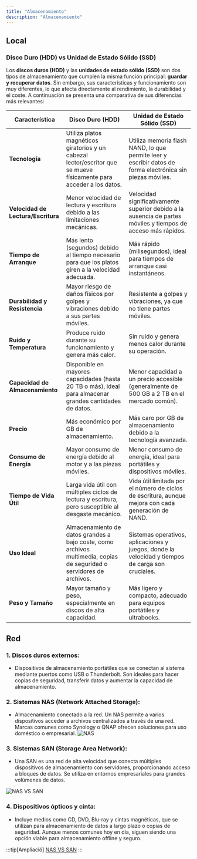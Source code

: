 ```yaml
---
title: "Almacenamiento"
description: "Almacenamiento"
---
```


## Local

### **Disco Duro (HDD) vs Unidad de Estado Sólido (SSD)**

Los **discos duros (HDD)** y las **unidades de estado sólido (SSD)** son dos tipos de almacenamiento que cumplen la misma función principal: **guardar y recuperar datos**. Sin embargo, sus características y funcionamiento son muy diferentes, lo que afecta directamente al rendimiento, la durabilidad y el coste. A continuación se presenta una comparativa de sus diferencias más relevantes:

| **Característica**         | **Disco Duro (HDD)**                                       | **Unidad de Estado Sólido (SSD)**                                  |
|----------------------------|-----------------------------------------------------------|-------------------------------------------------------------------|
| **Tecnología**             | Utiliza platos magnéticos giratorios y un cabezal lector/escritor que se mueve físicamente para acceder a los datos. | Utiliza memoria flash NAND, lo que permite leer y escribir datos de forma electrónica sin piezas móviles. |
| **Velocidad de Lectura/Escritura** | Menor velocidad de lectura y escritura debido a las limitaciones mecánicas. | Velocidad significativamente superior debido a la ausencia de partes móviles y tiempos de acceso más rápidos. |
| **Tiempo de Arranque**     | Más lento (segundos) debido al tiempo necesario para que los platos giren a la velocidad adecuada. | Más rápido (milisegundos), ideal para tiempos de arranque casi instantáneos. |
| **Durabilidad y Resistencia** | Mayor riesgo de daños físicos por golpes y vibraciones debido a sus partes móviles. | Resistente a golpes y vibraciones, ya que no tiene partes móviles. |
| **Ruido y Temperatura**    | Produce ruido durante su funcionamiento y genera más calor. | Sin ruido y genera menos calor durante su operación. |
| **Capacidad de Almacenamiento** | Disponible en mayores capacidades (hasta 20 TB o más), ideal para almacenar grandes cantidades de datos. | Menor capacidad a un precio accesible (generalmente de 500 GB a 2 TB en el mercado común). |
| **Precio**                 | Más económico por GB de almacenamiento. | Más caro por GB de almacenamiento debido a la tecnología avanzada. |
| **Consumo de Energía**     | Mayor consumo de energía debido al motor y a las piezas móviles. | Menor consumo de energía, ideal para portátiles y dispositivos móviles. |
| **Tiempo de Vida Útil**    | Larga vida útil con múltiples ciclos de lectura y escritura, pero susceptible al desgaste mecánico. | Vida útil limitada por el número de ciclos de escritura, aunque mejora con cada generación de NAND. |
| **Uso Ideal**              | Almacenamiento de datos grandes a bajo coste, como archivos multimedia, copias de seguridad o servidores de archivos. | Sistemas operativos, aplicaciones y juegos, donde la velocidad y tiempos de carga son cruciales. |
| **Peso y Tamaño**          | Mayor tamaño y peso, especialmente en discos de alta capacidad. | Más ligero y compacto, adecuado para equipos portátiles y ultrabooks. |

## Red

### 1. Discos duros externos: 
   - Dispositivos de almacenamiento portátiles que se conectan al sistema mediante puertos como USB o Thunderbolt. Son ideales para hacer copias de seguridad, transferir datos y aumentar la capacidad de almacenamiento.

### 2. Sistemas NAS (Network Attached Storage):
   - Almacenamiento conectado a la red. Un NAS permite a varios dispositivos acceder a archivos centralizados a través de una red. Marcas comunes como Synology o QNAP ofrecen soluciones para uso doméstico o empresarial.
![NAS](https://inforepara.es/wp-content/uploads/2014/05/sistemas_de_almacenamiento_nas.jpg)

### 3. Sistemas SAN (Storage Area Network):
   - Una SAN es una red de alta velocidad que conecta múltiples dispositivos de almacenamiento con servidores, proporcionando acceso a bloques de datos. Se utiliza en entornos empresariales para grandes volúmenes de datos.

![NAS VS SAN](https://www.infordisa.com/wp-content/uploads/2016/12/nas-san-comparacion.jpg)

### 4. Dispositivos ópticos y cinta:
   - Incluye medios como CD, DVD, Blu-ray y cintas magnéticas, que se utilizan para almacenamiento de datos a largo plazo o copias de seguridad. Aunque menos comunes hoy en día, siguen siendo una opción viable para almacenamiento offline y seguro.


:::tip[Ampliació]
[NAS VS SAN](https://www.infordisa.com/es/comparativa-san-vs-nas/)
:::
